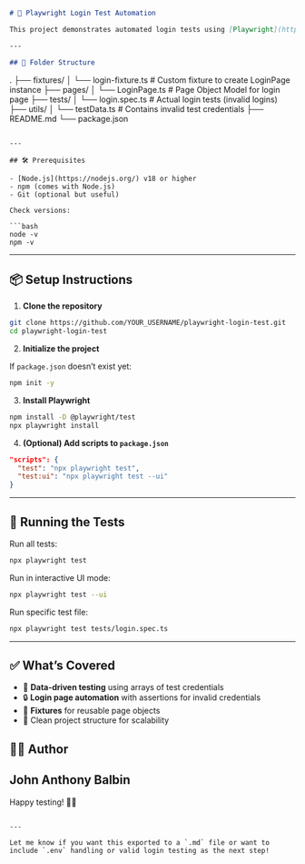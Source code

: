 ```markdown
# 🚀 Playwright Login Test Automation

This project demonstrates automated login tests using [Playwright](https://playwright.dev/), with a structured approach using **fixtures**, **Page Object Model (POM)**, and **test data-driven testing**.

---

## 📁 Folder Structure

```

.
├── fixtures/
│   └── login-fixture.ts         # Custom fixture to create LoginPage instance
├── pages/
│   └── LoginPage.ts             # Page Object Model for login page
├── tests/
│   └── login.spec.ts            # Actual login tests (invalid logins)
├── utils/
│   └── testData.ts              # Contains invalid test credentials
├── README.md
└── package.json

````

---

## 🛠️ Prerequisites

- [Node.js](https://nodejs.org/) v18 or higher
- npm (comes with Node.js)
- Git (optional but useful)

Check versions:

```bash
node -v
npm -v
````

---

## 📦 Setup Instructions

1. **Clone the repository**

```bash
git clone https://github.com/YOUR_USERNAME/playwright-login-test.git
cd playwright-login-test
```

2. **Initialize the project**

If `package.json` doesn’t exist yet:

```bash
npm init -y
```

3. **Install Playwright**

```bash
npm install -D @playwright/test
npx playwright install
```

4. **(Optional) Add scripts to `package.json`**

```json
"scripts": {
  "test": "npx playwright test",
  "test:ui": "npx playwright test --ui"
}
```

---

## 🧪 Running the Tests

Run all tests:

```bash
npx playwright test
```

Run in interactive UI mode:

```bash
npx playwright test --ui
```

Run specific test file:

```bash
npx playwright test tests/login.spec.ts
```

---

## ✅ What’s Covered

* 🔁 **Data-driven testing** using arrays of test credentials
* 🔒 **Login page automation** with assertions for invalid credentials
* 🧱 **Fixtures** for reusable page objects
* 🧼 Clean project structure for scalability

## 🧑‍💻 Author

John Anthony Balbin
---

Happy testing! 🧪✨

```

---

Let me know if you want this exported to a `.md` file or want to include `.env` handling or valid login testing as the next step!
```
